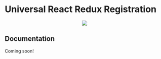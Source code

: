 # Universal React Redux Registration

<p align="center">
    <img src="http://git-assets.react-starter-kit.com/logo.png">  
</p>

## Documentation 

Coming soon!